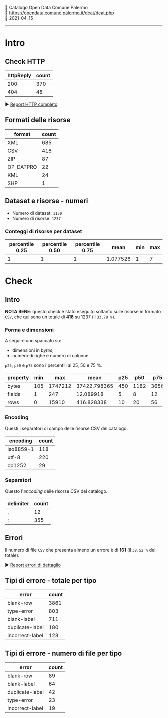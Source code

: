 🏢 Catalogo Open Data Comune Palermo<br>
🔗 https://opendata.comune.palermo.it/dcat/dcat.php<br>
📅 2021-04-15

---

# Intro

## Check HTTP

| httpReply | count |
| --- | --- |
| 200 | 370 |
| 404 | 48 |

▶ [Report HTTP completo](./HTTPreport.csv)


## Formati delle risorse

| format | count |
| --- | --- |
| XML | 685 |
| CSV | 418 |
| ZIP | 87 |
| OP_DATPRO | 22 |
| KML | 24 |
| SHP | 1 |

## Dataset e risorse - numeri

- Numero di dataset: `1150`
- Numero di risorse: `1237`

### Conteggi di risorse per dataset

| percentile 0.25 | percentile 0.50 | percentile 0.75 | mean | min | max |
| --- | --- | --- | --- | --- | --- |
| 1 | 1 | 1 | 1.077526 | 1 | 7 |

# Check

## Intro

**NOTA BENE**: questo check è stato eseguito soltanto sulle risorse in formato `CSV`,
che qui sono un totale di **418** su 1237 (il `33.79 %`).

### Forma e dimensioni

A seguire uno spaccato su:

- dimensioni in *bytes*;
- numero di righe e numero di colonne.

`p25`, `p50` e `p75` sono i percentili al 25, 50 e 75 %.

| property | min | max | mean | p25 | p50 | p75 |
| --- | --- | --- | --- | --- | --- | --- |
| bytes | 105 | 1747212 | 37422.798365 | 450 | 1182 | 3656 |
| fields | 1 | 247 | 12.089918 | 5 | 8 | 12 |
| rows | 0 | 15910 | 416.828338 | 10 | 20 | 56 |

### Encoding

Questi i separatori di campo delle risorse CSV del catalogo.

| encoding | count |
| --- | --- |
| iso8859-1 | 118 |
| utf-8 | 220 |
| cp1252 | 29 |

### Separatori

Questo l'*encoding* delle risorse CSV del catalogo.

| delimiter | count |
| --- | --- |
| , | 12 |
| ; | 355 |

## Errori

Il numero di file `CSV` che presenta almeno un errore è di **161** (il `38.52 %` del totale).

▶ [Report errori di dettaglio](./errorsReport.csv)

## Tipi di errore - totale per tipo

| error | count |
| --- | --- |
| blank-row | 3861 |
| type-error | 803 |
| blank-label | 711 |
| duplicate-label | 180 |
| incorrect-label | 128 |

## Tipi di errore - numero di file per tipo

| error | count |
| --- | --- |
| blank-row | 89 |
| blank-label | 64 |
| duplicate-label | 42 |
| type-error | 23 |
| incorrect-label | 19 |
